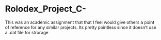 # Rolodex_Project_C-
This was an academic assignment that that I feel would give others a point of reference for any similar projects. Its pretty pointless since it doesn't use a .dat file for strorage
